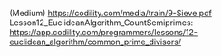 ﻿(Medium)
https://codility.com/media/train/9-Sieve.pdf
Lesson12_EuclideanAlgorithm_CountSemiprimes:
https://app.codility.com/programmers/lessons/12-euclidean_algorithm/common_prime_divisors/